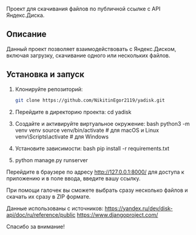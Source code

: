 Проект для скачивания файлов по публичной ссылке с API Яндекс.Диска. 

## Описание

Данный проект позволяет взаимодействовать с Яндекс.Диском, включая загрузку, скачивание одного или нескольких файлов.

## Установка и запуск

1. Клонируйте репозиторий:
   ```bash
   git clone https://github.com/NikitinEgor2119/yadisk.git

2. Перейдите в директорию проекта:
    cd yadisk

3. Создайте и активируйте виртуальное окружение:
    bash
    python3 -m venv venv
    source venv/bin/activate  # для macOS и Linux
    venv\Scripts\activate     # для Windows

4. Установите зависимости:
    bash
    pip install -r requirements.txt

5. python manage.py runserver


Перейдите в браузере по адресу http://127.0.0.1:8000/ для доступа к приложению и в поле ввода, введите вашу ссылку.

При помощи галочек вы сможете выбрать сразу несколько файлов и скачать их сразу в ZIP формате.

Данные использованы с источников:
https://yandex.ru/dev/disk-api/doc/ru/reference/public
https://www.djangoproject.com/

Спасибо за внимание!